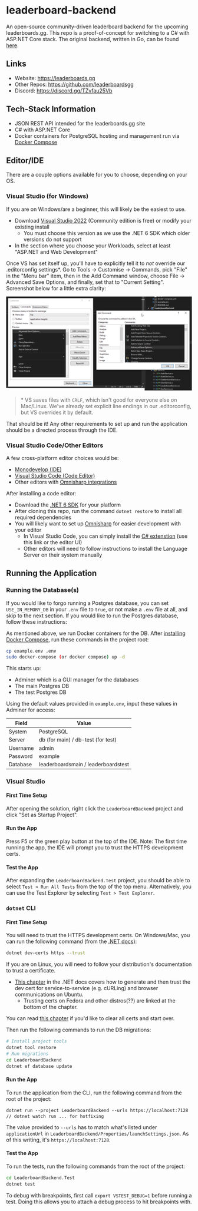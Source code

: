 # leaderboard-backend

An open-source community-driven leaderboard backend for the upcoming leaderboards.gg.
This repo is a proof-of-concept for switching to a C# with ASP.NET Core stack. The original backend, written in Go, can be found [here](https://github.com/leaderboardsgg/leaderboard-backend-go).

## Links
- Website: https://leaderboards.gg
- Other Repos: https://github.com/leaderboardsgg
- Discord: https://discord.gg/TZvfau25Vb

## Tech-Stack Information

* JSON REST API intended for the leaderboards.gg site
* C# with ASP.NET Core
* Docker containers for PostgreSQL hosting and management run via [Docker Compose](https://docs.docker.com/compose/install/)

## Editor/IDE

There are a couple options available for you to choose, depending on your OS.

### Visual Studio (for Windows)

If you are on Windows/are a beginner, this will likely be the easiest to use.

* Download [Visual Studio 2022](https://visualstudio.microsoft.com/vs/) (Community edition is free) or modify your existing install
  * You must choose this version as we use the .NET 6 SDK which older versions do not support
* In the section where you choose your Workloads, select at least "ASP.NET and Web Development"

Once VS has set itself up, you'll have to explicitly tell it to _not_ override our .editorconfig settings*. Go to Tools -> Customise -> Commands, pick "File" in the "Menu bar" item, then in the Add Command window, choose File -> Advanced Save Options, and finally, set that to "Current Setting". Screenshot below for a little extra clarity:

![Screenshot of VS settings GUI showing location to add a command to NOT make VS override our .editorconfig settings. Why do we have to do this..](./readme-images/vs2022-prevent-editorconfig-override.png)

> \* VS saves files with `CRLF`, which isn't good for everyone else on Mac/Linux. We've already set explicit line endings in our .editorconfig, but VS overrides it by default.

That should be it! Any other requirements to set up and run the application should be a directed process through the IDE.

### Visual Studio Code/Other Editors

A few cross-platform editor choices would be:

* [Monodevelop (IDE)](https://www.monodevelop.com)
* [Visual Studio Code (Code Editor)](https://code.visualstudio.com/Download)
* Other editors with [Omnisharp integrations](http://www.omnisharp.net/#integrations)

After installing a code editor:

* Download the [.NET 6 SDK](https://dotnet.microsoft.com/en-us/download/dotnet/6.0) for your platform
* After cloning this repo, run the command `dotnet restore` to install all required dependencies
* You will likely want to set up [Omnisharp](http://www.omnisharp.net/) for easier development with your editor
	* In Visual Studio Code, you can simply install the [C# extenstion](https://github.com/OmniSharp/omnisharp-vscode) (use this link or the editor UI)
	* Other editors will need to follow instructions to install the Language Server on their system manually

## Running the Application

### Running the Database(s)

If you would like to forgo running a Postgres database, you can set `USE_IN_MEMORY_DB` in your `.env` file to `true`, or not make a `.env` file at all, and skip to the next section. If you would like to run the Postgres database, follow these instructions:

As mentioned above, we run Docker containers for the DB. After [installing Docker Compose](https://docs.docker.com/compose/install/), run these commands in the project root:

```bash
cp example.env .env
sudo docker-compose (or docker compose) up -d
```

This starts up:
- Adminer which is a GUI manager for the databases
- The main Postgres DB
- The test Postgres DB

Using the default values provided in `example.env`, input these values in Adminer for access:

| Field | Value |
| --- | --- |
| System | PostgreSQL |
| Server | db (for main) / db-test (for test) |
| Username | admin |
| Password | example |
| Database | leaderboardsmain / leaderboardstest |

### Visual Studio

#### First Time Setup

After opening the solution, right click the `LeaderboardBackend` project and click "Set as Startup Project".

#### Run the App

Press F5 or the green play button at the top of the IDE.
Note: The first time running the app, the IDE will prompt you to trust the HTTPS development certs.

#### Test the App

After expanding the `LeaderboardBackend.Test` project, you should be able to select `Test > Run All Tests` from the top of the top menu. Alternatively, you can use the Test Explorer by selecting `Test > Test Explorer`.

### `dotnet` CLI

#### First Time Setup

You will need to trust the HTTPS development certs.
On Windows/Mac, you can run the following command (from the [.NET docs](https://docs.microsoft.com/en-us/dotnet/core/additional-tools/self-signed-certificates-guide#create-a-self-signed-certificate)):

```bash
dotnet dev-certs https --trust
```

If you are on Linux, you will need to follow your distribution's documentation to trust a certificate.

* [This chapter](https://docs.microsoft.com/en-us/aspnet/core/security/enforcing-ssl?view=aspnetcore-6.0&tabs=visual-studio#trust-https-certificate-on-linux) in the .NET docs covers how to generate and then trust the dev cert for service-to-service (e.g. cURLing) and browser communications on Ubuntu.
  * Trusting certs on Fedora and other distros(??) are linked at the bottom of the chapter.

You can read [this chapter](https://docs.microsoft.com/en-us/dotnet/core/additional-tools/self-signed-certificates-guide#clean-up) if you'd like to clear all certs and start over.

Then run the following commands to run the DB migrations:

```bash
# Install project tools
dotnet tool restore
# Run migrations
cd LeaderboardBackend
dotnet ef database update
```

#### Run the App

To run the application from the CLI, run the following command from the root of the project:

```
dotnet run --project LeaderboardBackend --urls https://localhost:7128 // dotnet watch run ... for hotfixing
```

The value provided to `--urls` has to match what's listed under `applicationUrl` in `LeaderboardBackend/Properties/launchSettings.json`. As of this writing, it's `https://localhost:7128`.

#### Test the App

To run the tests, run the following commands from the root of the project:

```bash
cd LeaderboardBackend.Test
dotnet test
```

To debug with breakpoints, first call `export VSTEST_DEBUG=1` before running a test. Doing this allows you to attach a debug process to hit breakpoints with.
